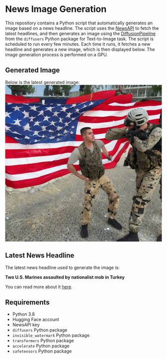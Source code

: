 # News Image Generation
This repository contains a Python script that automatically generates an image based on a news headline. The script uses the [NewsAPI](https://newsapi.org/) to fetch the latest headlines, and then generates an image using the [DiffusionPipeline](https://github.com/huggingface/diffusers) from the `diffusers` Python package for Text-to-Image task.
The script is scheduled to run every few minutes. Each time it runs, it fetches a new headline and generates a new image, which is then displayed below. The image generation process is performed on a GPU.

## Generated Image
Below is the latest generated image:
![Generated Image](image.png)

## Latest News Headline
The latest news headline used to generate the image is:

**Two U.S. Marines assaulted by nationalist mob in Turkey**

You can read more about it [here](https://news.google.com/rss/articles/CBMingFBVV95cUxOZlFmay1HYWpZTkZZaGNVU25Qdko0c3kxZHZEaTdQc2lZU0pLT2VhU2xxaE9yd0NCdHBCb3h6Q0oxbi1DbTBINUFhbk8wSmdyZk5rVjloUEtUcUFDdVF4bDFmNDRHbklNbzBnNmZsM3hub241X2pNSmUyMTRjbzlNY1RnNm14QndOanZzcnVxY3MtZDZrT01NQ3NrTmNwUdIBVkFVX3lxTE9tcWtZNHBQeTBXaHdPYTU4RFoxMUNNLUZkNC02RnktSm1MSEkySUVwek1saWFjUU5qc1RDaEdDcDhWT1Rleld2ZndGQ1NSTExNcTZyM3pB?oc=5).

## Requirements
- Python 3.8
- Hugging Face account
- NewsAPI key
- `diffusers` Python package
- `invisible_watermark` Python package
- `transformers` Python package
- `accelerate` Python package
- `safetensors` Python package
